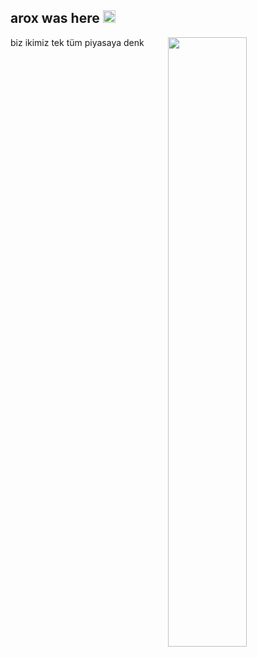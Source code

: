 <h2>arox was here <img src="https://media.giphy.com/media/Q7LHmoFwVP6Yc1swZs/giphy.gif" height="20px"></h2>

<img width="50%" align="right" src="https://github-readme-stats.vercel.app/api?username=aroxxxx&show_icons=true&hide_title=true&theme=dark">

biz ikimiz tek tüm piyasaya denk
